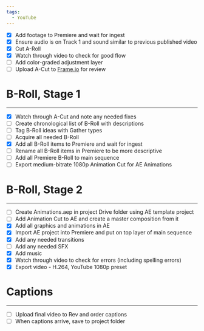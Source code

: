 ```yaml
---
tags:
  - YouTube
---
```

- [x] Add footage to Premiere and wait for ingest
- [x] Ensure audio is on Track 1 and sound similar to previous published video
- [x] Cut A-Roll
- [x] Watch through video to check for good flow
- [ ] Add color-graded adjustment layer
- [ ] Upload A-Cut to [Frame.io](http://frame.io) for review

# B-Roll, Stage 1

---

- [x] Watch through A-Cut and note any needed fixes
- [ ] Create chronological list of B-Roll with descriptions
- [ ] Tag B-Roll ideas with Gather types
- [ ] Acquire all needed B-Roll
- [x] Add all B-Roll items to Premiere and wait for ingest
- [ ] Rename all B-Roll items in Premiere to be more descriptive
- [ ] Add all Premiere B-Roll to main sequence
- [ ] Export medium-bitrate 1080p Animation Cut for AE Animations

# B-Roll, Stage 2

---

- [ ] Create Animations.aep in project Drive folder using AE template project
- [ ] Add Animation Cut to AE and create a master composition from it
- [x] Add all graphics and animations in AE
- [x] Import AE project into Premiere and put on top layer of main sequence
- [x] Add any needed transitions
- [ ] Add any needed SFX
- [x] Add music
- [x] Watch through video to check for errors (including spelling errors)
- [x] Export video - H.264, YouTube 1080p preset

# Captions

---

- [ ] Upload final video to Rev and order captions
- [ ] When captions arrive, save to project folder